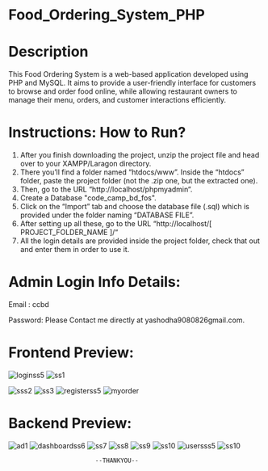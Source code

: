 
# Food_Ordering_System_PHP

# Description

This Food Ordering System is a web-based application developed using PHP and MySQL. It aims to provide a user-friendly interface for customers to browse and order food online, while allowing restaurant owners to manage their menu, orders, and customer interactions efficiently.

# Instructions: How to Run?
1. After you finish downloading the project, unzip the project file and head over to your XAMPP/Laragon directory.
2. There you’ll find a folder named “htdocs/www”.
Inside the “htdocs” folder, paste the project folder (not the .zip one, but the extracted one).
4. Then, go to the URL “http://localhost/phpmyadmin“.
5. Create a Database "code_camp_bd_fos".
6. Click on the “Import” tab and choose the database file (.sql) which is provided under the folder naming “DATABASE FILE”.
7. After setting up all these, go to the URL “http://localhost/[ PROJECT_FOLDER_NAME ]/“
8. All the login details are provided inside the project folder, check that out and enter them in order to use it.

# Admin Login Info Details:
Email : ccbd

Password: Please Contact me directly at yashodha9080826gmail.com.

# Frontend Preview: 
![loginss5](https://github.com/user-attachments/assets/a6d4be64-439f-474f-a045-c95ab5ab16e1)
![ss1](https://github.com/user-attachments/assets/86744f65-eb77-4331-bb46-8555a1e2520c)

![sss2](https://github.com/user-attachments/assets/7f48ead7-99f4-4ab7-a2df-93ed2127bce2)
![ss3](https://github.com/user-attachments/assets/b70b8044-f21f-4fc7-86d5-2f877c53aaa3)
![registerss5](https://github.com/user-attachments/assets/1b2f1957-651f-417c-832c-9224b2631833)
![myorder](https://github.com/user-attachments/assets/2d14ddee-aa0d-4ab4-a5a8-b0e8452eb498)

# Backend Preview: 
![ad1](https://github.com/user-attachments/assets/cb6762ab-6445-4750-b410-218797a65d6a)
![dashboardss6](https://github.com/user-attachments/assets/e4b78508-5031-418f-afa2-afb16140a302)
![ss7](https://github.com/user-attachments/assets/d5fde4db-ed40-4637-a2aa-9da3798325b3)
![ss8](https://github.com/user-attachments/assets/f9a670e5-7fbe-4b9f-a42d-707b794cdcc5)
![ss9](https://github.com/user-attachments/assets/88edf9f4-13be-4af4-8840-6e971ffb37a0)
![ss10](https://github.com/user-attachments/assets/3194a626-31dc-4f40-981a-88332271793e)
![usersss5](https://github.com/user-attachments/assets/c3558fcd-001d-4930-bcc0-1ef0a26eea2c)
![ss10](https://github.com/user-attachments/assets/3194a626-31dc-4f40-981a-88332271793e)

                            --THANKYOU--



